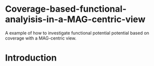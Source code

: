 # Coverage-based-functional-analyisis-in-a-MAG-centric-view
A example of how to investigate functional potential potential based on coverage with a MAG-centric view.


# Introduction



